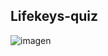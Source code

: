 ##  Lifekeys-quiz

![imagen](https://user-images.githubusercontent.com/52834318/169550226-a3056e72-aa7c-436f-812a-286f48d002e0.png)
